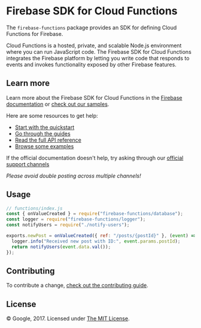 # Firebase SDK for Cloud Functions

The `firebase-functions` package provides an SDK for defining Cloud Functions for Firebase.

Cloud Functions is a hosted, private, and scalable Node.js environment where you can run JavaScript code. The Firebase SDK for Cloud Functions integrates the Firebase platform by letting you write code that responds to events and invokes functionality exposed by other Firebase features.

## Learn more

Learn more about the Firebase SDK for Cloud Functions in the [Firebase documentation](https://firebase.google.com/docs/functions/) or [check out our samples](https://github.com/firebase/functions-samples).

Here are some resources to get help:

- [Start with the quickstart](https://firebase.google.com/docs/functions/write-firebase-functions)
- [Go through the guides](https://firebase.google.com/docs/functions/)
- [Read the full API reference](https://firebase.google.com/docs/reference/functions/2nd-gen/node/firebase-functions)
- [Browse some examples](https://github.com/firebase/functions-samples)

If the official documentation doesn't help, try asking through our [official support channels](https://firebase.google.com/support/)

_Please avoid double posting across multiple channels!_

## Usage

```js
// functions/index.js
const { onValueCreated } = require("firebase-functions/database");
const logger = require("firebase-functions/logger");
const notifyUsers = require("./notify-users");

exports.newPost = onValueCreated({ ref: "/posts/{postId}" }, (event) => {
  logger.info("Received new post with ID:", event.params.postId);
  return notifyUsers(event.data.val());
});
```

## Contributing

To contribute a change, [check out the contributing guide](.github/CONTRIBUTING.md).

## License

© Google, 2017. Licensed under [The MIT License](LICENSE).
